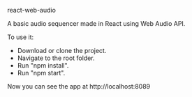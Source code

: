 react-web-audio

A basic audio sequencer made in React using Web Audio API.

To use it:
- Download or clone the project.
- Navigate to the root folder.
- Run "npm install".
- Run "npm start".

Now you can see the app at http://localhost:8089
